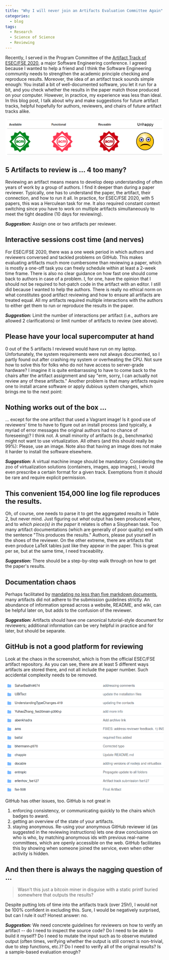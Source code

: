 ```yaml
---
title: "Why I will never join an Artifacts Evaluation Committee Again"
categories:
  - blog
tags:
  - Research
  - Science of Science
  - Reviewing
---
```


Recently, I served in the Program Committee of the [Artifact Track of
ESEC/FSE
2020,](https://2020.esec-fse.org/track/esecfse-2020-artifacts) a major
Software Engineering conference. I agreed because I wanted to help a
friend and I think the Software Engineering community needs to
strengthen the academic principle checking and reproduce
results. Moreover, the idea of an artifact track sounds simple enough:
You install a bit of well-documented software, you let it run for a
bit, and you check whether the results in the paper match those
produced on your computer. However, in practice, my experience was
less than ideal. In this blog post, I talk about why and make
suggestions for future artifact tracks, helpful hopefully for authors,
reviewers, and chairs of future artifact tracks alike.

![Poor Photoshop of ACM badges](/assets/posts/2020-06-26-acm-badges.png)

## 5 Artifacts to review is ... 4 too many?

Reviewing an artifact means means to develop deep understanding of
often years of work by a group of authors. I find it deeper than
during a paper reviewer. Typically, one has to understand the paper,
the artifact, their connection, and how to run it all. In practice,
for ESEC/FSE 2020, with 5 papers, this was a Herculean task for me. It
also required constant context switching since you have to work on
multiple artifacts simultaneously to meet the tight deadline (10 days
for reviewing).

***Suggestion:*** Assign one or two artifacts per reviewer.

## Interactive sessions cost time (and nerves)

For ESEC/FSE 2020, there was a one week period in which authors and
reviewers conversed and tackled problems on GitHub. This makes
evaluating artifacts much more cumbersome than reviewing a paper,
which is mostly a one-off task you can freely schedule within at least
a 2-week time frame. There is also no clear guidance on how fast one
should come back to authors in case of a problem. I, for one, have the
opinion that I should not be required to hot-patch code in the
artifact with an editor. I still did because I wanted to help the
authors. There is really no ethical norm on what constitutes good
artifact reviewing and how to ensure all artifacts are treated
equal. All my artifacts required multiple interactions with the
authors to either get them to run or reproduce the results in the
paper.

***Suggestion:*** Limit the number of interactions per artifact (i.e.,
authors are allowed 2 clarifications) or limit number of artifacts to
review (see above).

## Please have your local supercomputer at hand

0 out of the 5 artifacts I reviewed would have run on my
laptop. Unfortunately, the system requirements were not always
documented, so I partly found out after crashing my system or
overheating the CPU. Not sure how to solve this for folks who do not
have access to server-grade hardware? I imagine it is quite
embarrassing to have to come back to the chairs after the artifact
assignment and say "erm, sorry, I can actually not review any of these
artifacts."  Another problem is that many artifacts require one to
install arcane software or apply dubious system changes, which brings
me to the next point:

## Nothing works out of the box ...

... except for the one artifact that used a Vagrant image! Is it good
use of reviewers' time to have to figure out an install process (and
typically, a myriad of error messages the original authors had no
chance of foreseeing)? I think not. A small minority of artifacts
(e.g., benchmarks) might not want to use virtualization. All others
(and this should really be 99%): Please, use an image. Note also that
having an image does not make it harder to install the software
elsewhere.

***Suggestion:*** A virtual machine image should be
   mandatory. Considering the zoo of virtualization solutions
   (containers, images, app images), I would even prescribe a certain
   format for a given track. Exemptions from it should be rare and
   require explicit permission.

## This convenient 154,000 line log file reproduces the results.

Oh, of course, one needs to parse it to get the aggregated results in
Table 2, but never mind. Just figuring out *what* output has been
produced *where*, and to *which piece(s) in the paper* it relates is often a
Sisyphean task. Too many artifact documentations (which are generally
of poor quality) end with the sentence "This produces the results."
Authors, please put yourself in the shoes of the reviewer. On the
other extreme, there are artifacts that even produce LaTeX tables just
like they appear in the paper. This is great per se, but at the same
time, I need traceability.

***Suggestion:*** There should be a step-by-step walk through on how
   to get the paper's results.

## Documentation chaos

Perhaps facilitated by [mandating no less than five markdown
documents,](https://2020.esec-fse.org/track/esecfse-2020-artifacts)
many artifacts did not adhere to the submission guidelines
strictly. An abundance of information spread across a website, README,
and wiki, can be helpful later on, but adds to the confusion of the
reviewer. 

***Suggestion:*** Artifacts should have one canonical tutorial-style
   document for reviewers; additional information can be very helpful
   in practice and for later, but should be separate.

## GitHub is not a good platform for reviewing

Look at the chaos in the screenshot, which is from the official
ESEC/FSE artifact repository. As you can see, there are at least 5
different ways artifacts are stored there, and not all include the
paper number. Such accidental complexity needs to be removed.

![Chaos in the repository](/assets/posts/2020-06-26-repos.png)

GitHub has other issues, too. GitHub is not great in
1. enforcing consistency, or communicating quickly to the chairs which badges to award.
1. getting an overview of the state of your artifacts.
1. staying anonymous. Re-using your anonymous GitHub reviewer id (as suggested in the reviewing instructions) lets one draw conclusions on who is who, by matching anonymous ids with previous real-name committees, which are openly accessible on the web. GitHub facilitates this by showing when someone joined the service, even when other activity is hidden.


## And then there is always the nagging question of ...

> Wasn't this just a bitcoin miner in disguise with a static
  printf buried somewhere that outputs the results?

Despite putting lots of time into the artifacts track (over 25h!), I
would not be 100% confident in excluding this. Sure, I would be
negatively surprised, but can I rule it out? Honest answer: no.

***Suggestion:*** We need concrete guidelines for reviewers on how to
verify an artifact -- do I need to inspect the source code? Do I need
to be able to build it myself? Do I need to mutate the input such as
to observe mutated output (often times, verifying whether the output
is still correct is non-trivial, due to step functions, etc.)? Do I
need to verify all of the original results? Is a sample-based
evaluation enough?